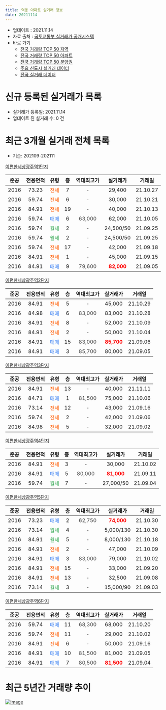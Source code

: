```yaml
---
title: 역동 아파트 실거래 정보
date: 20211114
---
```


* 업데이트 : 2021.11.14
* 자료 출처 : [국토교통부 실거래가 공개시스템](http://rt.molit.go.kr)
* 바로 가기
    * [전국 거래량 TOP 50 지역](https://apt-info.github.io/apt-trade-info/tr)
    * [전국 거래량 TOP 50 아파트](https://apt-info.github.io/apt-trade-info/ta)
    * [전국 거래량 TOP 50 분양권](https://apt-info.github.io/apt-trade-info/tb)
    * [주요 신도시 실거래 데이터](https://apt-info.github.io/apt-trade-info/newtown)
    * [전국 실거래 데이터](https://apt-info.github.io/apt-trade-info/all)



<script async src="https://pagead2.googlesyndication.com/pagead/js/adsbygoogle.js"></script>
<!-- 기본광고 -->
<ins class="adsbygoogle"
     style="display:block"
     data-ad-client="ca-pub-1142216861245946"
     data-ad-slot="4805727019"
     data-ad-format="auto"
     data-full-width-responsive="true"></ins>
<script>
     (adsbygoogle = window.adsbygoogle || []).push({});
</script>


# 신규 등록된 실거래가 목록

* 실거래가 등록일: 2021.11.14
* 업데이트 된 실거래 수: 0 건




<script async src="https://pagead2.googlesyndication.com/pagead/js/adsbygoogle.js"></script>
<!-- 기본광고 -->
<ins class="adsbygoogle"
     style="display:block"
     data-ad-client="ca-pub-1142216861245946"
     data-ad-slot="4805727019"
     data-ad-format="auto"
     data-full-width-responsive="true"></ins>
<script>
     (adsbygoogle = window.adsbygoogle || []).push({});
</script>


# 최근 3개월 실거래 전체 목록
* 기준: 202109-202111


[이편한세상광주역1단지](https://search.naver.com/search.naver?query=%EC%9D%B4%ED%8E%B8%ED%95%9C%EC%84%B8%EC%83%81%EA%B4%91%EC%A3%BC%EC%97%AD1%EB%8B%A8%EC%A7%80)

|준공|전용면적|유형|층|역대최고가|실거래가|거래일|
|:---:|:---:|:---:|:---:|:---:|:---:|:---:|
|2016|73.23|<span style="color:#FF5A00">전세</span>|7|<span style="color:#444444">-</span>|29,400|21.10.27|
|2016|59.74|<span style="color:#FF5A00">전세</span>|6|<span style="color:#444444">-</span>|30,000|21.10.21|
|2016|84.91|<span style="color:#FF5A00">전세</span>|19|<span style="color:#444444">-</span>|40,000|21.10.13|
|2016|59.74|<span style="color:#4285F3">매매</span>|6|<span style="color:#444444">63,000</span>|62,000|21.10.05|
|2016|59.74|<span style="color:#34A853">월세</span>|2|<span style="color:#444444">-</span>|24,500/50|21.09.25|
|2016|59.74|<span style="color:#34A853">월세</span>|2|<span style="color:#444444">-</span>|24,500/50|21.09.25|
|2016|59.74|<span style="color:#FF5A00">전세</span>|17|<span style="color:#444444">-</span>|42,000|21.09.18|
|2016|84.91|<span style="color:#FF5A00">전세</span>|1|<span style="color:#444444">-</span>|45,000|21.09.15|
|2016|84.91|<span style="color:#4285F3">매매</span>|9|<span style="color:#444444">79,600</span>|<b><span style="color:#FF0000">82,000</span></b>|21.09.05|

[이편한세상광주역2단지](https://search.naver.com/search.naver?query=%EC%9D%B4%ED%8E%B8%ED%95%9C%EC%84%B8%EC%83%81%EA%B4%91%EC%A3%BC%EC%97%AD2%EB%8B%A8%EC%A7%80)

|준공|전용면적|유형|층|역대최고가|실거래가|거래일|
|:---:|:---:|:---:|:---:|:---:|:---:|:---:|
|2016|84.91|<span style="color:#FF5A00">전세</span>|5|<span style="color:#444444">-</span>|45,000|21.10.29|
|2016|84.98|<span style="color:#4285F3">매매</span>|6|<span style="color:#444444">83,000</span>|83,000|21.10.28|
|2016|84.91|<span style="color:#FF5A00">전세</span>|8|<span style="color:#444444">-</span>|52,000|21.10.09|
|2016|84.91|<span style="color:#FF5A00">전세</span>|2|<span style="color:#444444">-</span>|50,000|21.10.04|
|2016|84.91|<span style="color:#4285F3">매매</span>|15|<span style="color:#444444">83,000</span>|<b><span style="color:#FF0000">85,700</span></b>|21.09.06|
|2016|84.91|<span style="color:#4285F3">매매</span>|3|<span style="color:#444444">85,700</span>|80,000|21.09.05|

[이편한세상광주역3단지](https://search.naver.com/search.naver?query=%EC%9D%B4%ED%8E%B8%ED%95%9C%EC%84%B8%EC%83%81%EA%B4%91%EC%A3%BC%EC%97%AD3%EB%8B%A8%EC%A7%80)

|준공|전용면적|유형|층|역대최고가|실거래가|거래일|
|:---:|:---:|:---:|:---:|:---:|:---:|:---:|
|2016|84.91|<span style="color:#FF5A00">전세</span>|13|<span style="color:#444444">-</span>|40,000|21.11.11|
|2016|84.71|<span style="color:#4285F3">매매</span>|1|<span style="color:#444444">81,500</span>|75,000|21.10.06|
|2016|73.14|<span style="color:#FF5A00">전세</span>|12|<span style="color:#444444">-</span>|43,000|21.09.16|
|2016|59.74|<span style="color:#FF5A00">전세</span>|2|<span style="color:#444444">-</span>|42,000|21.09.06|
|2016|84.98|<span style="color:#FF5A00">전세</span>|5|<span style="color:#444444">-</span>|32,000|21.09.02|

[이편한세상광주역4단지](https://search.naver.com/search.naver?query=%EC%9D%B4%ED%8E%B8%ED%95%9C%EC%84%B8%EC%83%81%EA%B4%91%EC%A3%BC%EC%97%AD4%EB%8B%A8%EC%A7%80)

|준공|전용면적|유형|층|역대최고가|실거래가|거래일|
|:---:|:---:|:---:|:---:|:---:|:---:|:---:|
|2016|84.91|<span style="color:#FF5A00">전세</span>|3|<span style="color:#444444">-</span>|30,000|21.10.02|
|2016|84.91|<span style="color:#4285F3">매매</span>|5|<span style="color:#444444">80,000</span>|<b><span style="color:#FF0000">81,000</span></b>|21.09.11|
|2016|59.74|<span style="color:#34A853">월세</span>|7|<span style="color:#444444">-</span>|27,000/50|21.09.04|

[이편한세상광주역5단지](https://search.naver.com/search.naver?query=%EC%9D%B4%ED%8E%B8%ED%95%9C%EC%84%B8%EC%83%81%EA%B4%91%EC%A3%BC%EC%97%AD5%EB%8B%A8%EC%A7%80)

|준공|전용면적|유형|층|역대최고가|실거래가|거래일|
|:---:|:---:|:---:|:---:|:---:|:---:|:---:|
|2016|73.23|<span style="color:#4285F3">매매</span>|2|<span style="color:#444444">62,750</span>|<b><span style="color:#FF0000">74,000</span></b>|21.10.30|
|2016|73.14|<span style="color:#34A853">월세</span>|4|<span style="color:#444444">-</span>|5,000/130|21.10.30|
|2016|84.91|<span style="color:#34A853">월세</span>|5|<span style="color:#444444">-</span>|8,000/130|21.10.18|
|2016|84.91|<span style="color:#FF5A00">전세</span>|2|<span style="color:#444444">-</span>|47,000|21.10.09|
|2016|84.91|<span style="color:#4285F3">매매</span>|3|<span style="color:#444444">83,000</span>|79,000|21.10.02|
|2016|84.91|<span style="color:#FF5A00">전세</span>|15|<span style="color:#444444">-</span>|33,000|21.09.20|
|2016|84.91|<span style="color:#FF5A00">전세</span>|13|<span style="color:#444444">-</span>|32,500|21.09.08|
|2016|73.14|<span style="color:#34A853">월세</span>|3|<span style="color:#444444">-</span>|15,000/90|21.09.03|

[이편한세상광주역6단지](https://search.naver.com/search.naver?query=%EC%9D%B4%ED%8E%B8%ED%95%9C%EC%84%B8%EC%83%81%EA%B4%91%EC%A3%BC%EC%97%AD6%EB%8B%A8%EC%A7%80)

|준공|전용면적|유형|층|역대최고가|실거래가|거래일|
|:---:|:---:|:---:|:---:|:---:|:---:|:---:|
|2016|59.74|<span style="color:#4285F3">매매</span>|11|<span style="color:#444444">68,300</span>|68,000|21.10.20|
|2016|59.74|<span style="color:#FF5A00">전세</span>|11|<span style="color:#444444">-</span>|29,000|21.10.02|
|2016|84.91|<span style="color:#FF5A00">전세</span>|6|<span style="color:#444444">-</span>|50,000|21.09.16|
|2016|84.91|<span style="color:#4285F3">매매</span>|10|<span style="color:#444444">81,500</span>|81,000|21.09.05|
|2016|84.91|<span style="color:#4285F3">매매</span>|7|<span style="color:#444444">80,500</span>|<b><span style="color:#FF0000">81,500</span></b>|21.09.04|



<script async src="https://pagead2.googlesyndication.com/pagead/js/adsbygoogle.js"></script>
<!-- 기본광고 -->
<ins class="adsbygoogle"
     style="display:block"
     data-ad-client="ca-pub-1142216861245946"
     data-ad-slot="4805727019"
     data-ad-format="auto"
     data-full-width-responsive="true"></ins>
<script>
     (adsbygoogle = window.adsbygoogle || []).push({});
</script>


# 최근 5년간 거래량 추이


<div style="width:100%;">
    <canvas id="deal_progress" height="200"></canvas>
</div>

<script>
new Chart(document.getElementById("deal_progress"), {
    type: 'line',
    data: {
        labels: ['16.01','16.02','16.03','16.04','16.05','16.06','16.07','16.08','16.09','16.10','16.11','16.12','17.01','17.02','17.03','17.04','17.05','17.06','17.07','17.08','17.09','17.10','17.11','17.12','18.01','18.02','18.03','18.04','18.05','18.06','18.07','18.08','18.09','18.10','18.11','18.12','19.01','19.02','19.03','19.04','19.05','19.06','19.07','19.08','19.09','19.10','19.11','19.12','20.01','20.02','20.03','20.04','20.05','20.06','20.07','20.08','20.09','20.10','20.11','20.12','21.01','21.02','21.03','21.04','21.05','21.06','21.07','21.08','21.09','21.10','21.11'],
        datasets: [{
            label: '매매/분양권',
            data: [13,9,11,10,21,35,52,26,34,34,29,25,11,4,4,1,5,3,3,3,1,2,2,7,12,9,4,2,2,2,2,8,8,8,6,9,5,1,7,6,9,8,44,52,27,11,10,7,14,22,10,5,24,28,17,11,7,18,14,23,19,15,6,5,5,19,11,11,6,6,0],
            borderColor: "rgba(66, 133, 243, 1)",
            backgroundColor: "rgba(66, 133, 243, 0.05)",
            borderWidth: 1,
            pointRadius: 0,
            fill: false,
            lineTension: 0
        },{
            label: '전/월세',
            data: [0,0,0,0,0,0,1,4,7,20,28,74,60,46,13,2,4,3,8,5,11,7,10,7,11,10,14,8,4,2,8,9,22,30,29,38,49,37,31,15,14,11,11,11,21,12,24,19,15,14,9,6,9,12,14,11,16,18,16,18,16,17,25,14,18,18,18,17,12,11,1],
            borderColor: "rgba(255, 90, 0, 1)",
            backgroundColor: "rgba(255, 90, 0, 0.05)",
            borderWidth: 1,
            pointRadius: 0,
            fill: false,
            lineTension: 0
        },{
            label: '합계',
            data: [13,9,11,10,21,35,53,30,41,54,57,99,71,50,17,3,9,6,11,8,12,9,12,14,23,19,18,10,6,4,10,17,30,38,35,47,54,38,38,21,23,19,55,63,48,23,34,26,29,36,19,11,33,40,31,22,23,36,30,41,35,32,31,19,23,37,29,28,18,17,1],
            borderColor: "rgba(0, 0, 0, 1)",
            backgroundColor: "rgba(0, 0, 0, 0.03)",
            borderWidth: 0.1,
            pointRadius: 0,
            fill: true,
            lineTension: 0
        }
        ]
    },
    options: {
        responsive: true,
        title: {
            display: false
        },
        tooltips: {
            mode: 'index',
            intersect: false
        },
        hover: {
            mode: 'nearest',
            intersect: true
        },
        scales: {
            xAxes: [{
                display: true,
                scaleLabel: {
                    display: true,
                    labelString: '년/월'
                }
            }],
            yAxes: [{
                display: true,
                ticks: {
                    suggestedMin: 0,
                },
                scaleLabel: {
                    display: true,
                    labelString: '실거래 수'
                }
            }]
        }
    }
});

</script>


[![image](https://apt-info.github.io/images/2020-01-03-apt-trade-info/1024x500.png)](https://play.google.com/store/apps/details?id=com.aptinfo.apttradeinfo)

